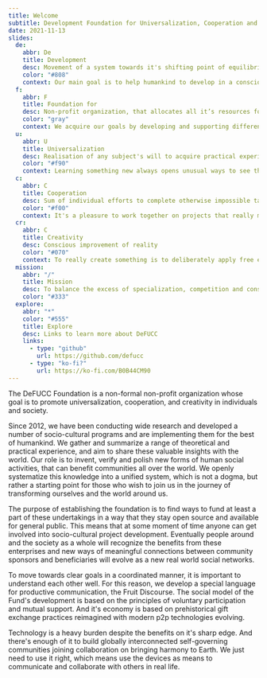 ```yaml
---
title: Welcome
subtitle: Development Foundation for Universalization, Cooperation and Creativity
date: 2021-11-13
slides:
  de:
    abbr: De
    title: Development
    desc: Movement of a system towards it's shifting point of equilibrium
    color: "#808"
    context: Our main goal is to help humankind to develop in a conscious way. We’ve investigated three main directions, that need to be balanced in our society and in almost every side of our daily life.
  f:
    abbr: F
    title: Foundation for
    desc: Non-profit organization, that allocates all it’s resources for the fulfillment of its mission only
    color: "gray"
    context: We acquire our goals by developing and supporting different non-commercial projects, from small one-time events to complex socio-cultural designs, constructed of nested open projects.
  u:
    abbr: U
    title: Universalization
    desc: Realisation of any subject's will to acquire practical experience in multilateral study of the whole in existence.
    color: "#f90"
    context: Learning something new always opens unusual ways to see things and perform actions. Mastering a craft is crucial for being full-fledged part of modern society. Aquiring a second craft is a little easier as you already have some real life experience. Skills tend to transfer and help learn more and faster. Once you master a number of skills you can get into the flow of switching and learning crafts that reinforce each other. Creating complex projects needs dozens of diverse tasks. Being able to take and complete all of them for at least a small project is the aquisition of creative independence. Multilateral universally experienced creators are more of an ideal. People exploring something they've been passing by before is the reality we can bring together.
  c:
    abbr: C
    title: Cooperation
    desc: Sum of individual efforts to complete otherwise impossible tasks
    color: "#f00"
    context: It's a pleasure to work together on projects that really matter for the participants and others. Self-motivated and self-coordinated social action can accomplish almost anything. The more independent and universally experienced people are involved, the more complex projects may be realized collaboratively. Some may be there to learn, some will find new friends, some will just make use of the results at the end. It's so fun to build something for the good of others and us together.
  cr:
    abbr: C
    title: Creativity
    desc: Conscious improvement of reality
    color: "#070"
    context: To really create something is to deliberately apply free efforts to increase the subjective world perfection. People are able to envision ideal forms of things. And it helps them find ways to get a step towards unaccessable ultimate beauty. Creators find this as an endless journey for life.
  mission:
    abbr: "/"
    title: Mission
    desc: To balance the excess of specialization, competition and consumerism in modern culture by providing ways to explore creative collaboration potential of humans and the society as a whole.
    color: "#333"
  explore:
    abbr: "*"
    color: "#555"
    title: Explore
    desc: Links to learn more about DeFUCC
    links:
      - type: "github"
        url: https://github.com/defucc
      - type: "ko-fi?"
        url: https://ko-fi.com/B0B44CM90
---
```


<main-page :slides="$frontmatter.slides" >
<p>
The DeFUCC Foundation is a non-formal non-profit organization whose goal is to promote universalization, cooperation, and creativity in individuals and society.</p>
<p>
Since 2012, we have been conducting wide research and developed a number of socio-cultural programs and are implementing them for the best of humankind. We gather and summarize a range of theoretical and practical experience, and aim to share these valuable insights with the world. Our role is to invent, verify and polish new forms of human social activities, that can benefit communities all over the world. We openly systematize this knowledge into a unified system, which is not a dogma, but rather a starting point for those who wish to join us in the journey of transforming ourselves and the world around us.</p>
<p>
The purpose of establishing the foundation is to find ways to fund at least a part of these undertakings in a way that they stay open source and available for general public. This means that at some moment of time anyone can get involved into socio-cultural project development. Eventually people around and the society as a whole will recognize the benefits from these enterprises and new ways of meaningful connections between community sponsors and beneficiaries will evolve as a new real world social networks.</p>
<p>
To move towards clear goals in a coordinated manner, it is important to understand each other well. For this reason, we develop a special language for productive communication, the Fruit Discourse. The social model of the Fund's development is based on the principles of voluntary participation and mutual support. And it's economy is based on prehistorical gift exchange practices reimagined with modern p2p technologies evolving.</p>

<p>Technology is a heavy burden despite the benefits on it's sharp edge. And there's enough of it to build globally interconnected self-governing communities joining collaboration on bringing harmony to Earth. We just need to use it right, which means use the devices as means to communicate and collaborate with others in real life.</p>

</main-page>
